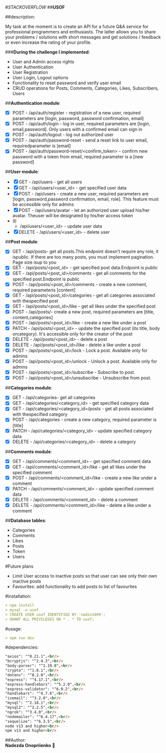 #*STACKOVERFLOW*
##**USOF**

##description:

My task at the moment is to create an API for a future Q&A service for professional programmers and enthusiasts. The latter allows you to share your problems / solutions with short messages and get solutions / feedback or even increase the rating of your profile.

###**During the challenge I implemented**:<br/>

- User and Admin access rights
- User Authentication
- User Registration
- User Login, Logout options
- Functionality to reset password and verify user email
- CRUD operations for Posts, Comments, Categories, Likes, Subscribers, Users

##**Authentication module**:<br/>
- [x] POST - /api/auth/register - registration of a new user, required parameters are [login, password, password confirmation, email]<br/>
- [x] POST - /api/auth/login - log in user, required parameters are [login, email,password]. Only users with a confirmed email can sign in<br/>
- [x] POST - /api/auth/logout - log out authorized user<br/>
- [x] POST - /api/auth/password-reset - send a reset link to user email, requiredparameter is [email]<br/>
- [x] POST - /api/auth/password-reset/<confirm_token> - confirm new password with a token from email, required parameter is a [new password]<br/>

##**User module**:<br/>
- [x] GET - /api/users - get all users<br/>
- [x] GET - /api/users/<user_id> - get specified user data<br/>
- [x] POST - /api/users - create a new user, required parameters are [login, password,password confirmation, email, role]. This feature must be accessible only for admins<br/>
- [x] POST - /api/users/avatar - let an authorized user upload his/her avatar. Theuser will be designated by his/her access token<br/>
- [x]  - /api/users/<user_id> - update user data<br/>
- [x] DELETE - /api/users/<user_id> - delete user<br/>

##**Post module**:<br/>
- [x] GET - /api/posts- get all posts.This endpoint doesn't require any role, it ispublic. If there are too many posts, you must implement pagination. Page size isup to you<br/>
- [x] GET - /api/posts/<post_id> - get specified post data.Endpoint is public<br/>
- [x] GET - /api/posts/<post_id>/comments - get all comments for the specified post.Endpoint is public<br/>
- [x] POST - /api/posts/<post_id>/comments - create a new comment, required parameteris [content]<br/>
- [x] GET - /api/posts/<post_id>/categories - get all categories associated with thespecified post<br/>
- [x] GET - /api/posts/<post_id>/like - get all likes under the specified post<br/>
- [x] POST - /api/posts/- create a new post, required parameters are [title, content,categories]<br/>
- [x] POST - /api/posts/<post_id>/like - create a new like under a post<br/>
- [x] PATCH - /api/posts/<post_id> - update the specified post (its title, body orcategory). It's accessible only for the creator of the post<br/>
- [x] DELETE - /api/posts/<post_id> - delete a post<br/>
- [x] DELETE - /api/posts/<post_id>/like - delete a like under a post<br/>
- [x] POST - /api/posts/<post_id>/lock - Lock a post. Available only for admins<br/>
- [x] POST - /api/posts/<post_id>/unlock - Unlock a post. Available only for admins<br/>
- [x] POST - /api/posts/<post_id>/subscribe - Subscribe to post.<br/>
- [x] POST - /api/posts/<post_id>/unsubscribe - Unsubscribe from post.<br/>

##**Categories module**:<br/>
- [x] GET - /api/categories- get all categories<br/>
- [x] GET - /api/categories/<category_id> - get specified category data<br/>
- [x] GET - /api/categories/<category_id>/posts - get all posts associated with thespecified category<br/>
- [x] POST - /api/categories - create a new category, required parameter is [title]<br/>
- [x] PATCH - /api/categories/<category_id> - update specified category data<br/>
- [x] DELETE - /api/categories/<category_id> - delete a category<br/>

##**Comments module**:<br/>
- [x] GET - /api/comments/<comment_id> - get specified comment data<br/>
- [x] GET - /api/comments/<comment_id>/like - get all likes under the specified comment<br/>
- [x] POST - /api/comments/<comment_id>/like - create a new like under a comment<br/>
- [x] PATCH - /api/comments/<comment_id> - update specified comment data<br/>
- [x] DELETE - /api/comments/<comment_id> - delete a comment<br/>
- [x] DELETE - /api/comments/<comment_id>/like - delete a like under a comment<br/>

##**Database tables**:<br/>
- Categories<br/>
- Comments<br/>
- Likes<br/>
- Posts<br/>
- Token<br/>
- Users<br/>



#Future plans
- Limit User access to inactive posts so that user can see only their own inactive posts
- Favourites: add functionality to add posts to list of favourites

#installation:
```md
> npm install
> mysql -u usof 
> CREATE USER usof IDENTIFIED BY 'nadin1009';
> GRANT ALL PRIVILEGES ON * . * TO usof;

```
#usage:
```md
> npm run dev
```

#dependencies:<br/>
```md
"axios": "^0.21.1",<br/>
"bcryptjs": "^2.4.3",<br/>
"body-parser": "^1.19.0",<br/>
"crypto": "^1.0.1",<br/>
"dotenv": "^8.2.0",<br/>
"express": "^4.17.1",<br/>
"express-handlebars": "^5.2.0",<br/>
"express-validator": "^6.9.2",<br/>
"handlebars": "^4.7.6",<br/>
"isemail": "^3.2.0",<br/>
"mysql": "^2.18.1",<br/>
"mysql2": "^2.2.5",<br/>
"ngrok": "^3.4.0",<br/>
"nodemailer": "^6.4.17",<br/>
"sequelize": "^6.3.5",<br/>
node v13 and higher<br/>
npm v13 and higher<br/>
```

##Author:<br/>
**Nadezda Onopriienko** :hatching_chick: 
